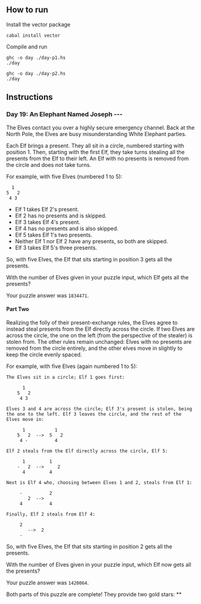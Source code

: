 ## How to run

Install the vector package
```
cabal install vector
```

Compile and run
```
ghc -o day ./day-p1.hs
./day

ghc -o day ./day-p2.hs
./day
```

## Instructions
### Day 19: An Elephant Named Joseph ---

The Elves contact you over a highly secure emergency channel. Back at the North Pole, the Elves are busy misunderstanding White Elephant parties.

Each Elf brings a present. They all sit in a circle, numbered starting with position 1. Then, starting with the first Elf, they take turns stealing all the presents from the Elf to their left. An Elf with no presents is removed from the circle and does not take turns.

For example, with five Elves (numbered 1 to 5):

```
  1
5   2
 4 3
```

- Elf 1 takes Elf 2's present.
- Elf 2 has no presents and is skipped.
- Elf 3 takes Elf 4's present.
- Elf 4 has no presents and is also skipped.
- Elf 5 takes Elf 1's two presents.
- Neither Elf 1 nor Elf 2 have any presents, so both are skipped.
- Elf 3 takes Elf 5's three presents.

So, with five Elves, the Elf that sits starting in position 3 gets all the presents.

With the number of Elves given in your puzzle input, which Elf gets all the presents?

Your puzzle answer was `1834471`.

#### Part Two

Realizing the folly of their present-exchange rules, the Elves agree to instead steal presents from the Elf directly across the circle. If two Elves are across the circle, the one on the left (from the perspective of the stealer) is stolen from. The other rules remain unchanged: Elves with no presents are removed from the circle entirely, and the other elves move in slightly to keep the circle evenly spaced.

For example, with five Elves (again numbered 1 to 5):

    The Elves sit in a circle; Elf 1 goes first:
```
      1
    5   2
     4 3
```
    Elves 3 and 4 are across the circle; Elf 3's present is stolen, being the one to the left. Elf 3 leaves the circle, and the rest of the Elves move in:
```
      1           1
    5   2  -->  5   2
     4 -          4
```
    Elf 2 steals from the Elf directly across the circle, Elf 5:
```
      1         1
    -   2  -->     2
      4         4
```
    Next is Elf 4 who, choosing between Elves 1 and 2, steals from Elf 1:
```
     -          2  
        2  -->
     4          4
```
    Finally, Elf 2 steals from Elf 4:
```
     2
        -->  2  
     -
```
So, with five Elves, the Elf that sits starting in position 2 gets all the presents.

With the number of Elves given in your puzzle input, which Elf now gets all the presents?

Your puzzle answer was `1420064`.

Both parts of this puzzle are complete! They provide two gold stars: **
